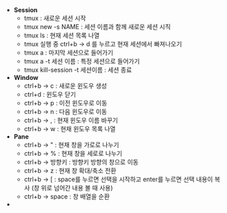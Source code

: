 - **Session**
    - tmux : 새로운 세션 시작
    - tmux new -s NAME : 세션 이름과 함께 새로운 세션 시직
    - tmux ls : 현재 세션 목록 나열
    - tmux 실행 중 ctrl+b -> d 를 누르고 현재 세션에서 빠져나오기
    - tmux a : 마지막 세션으로 들어가기
    - tmux a -t 세션 이름 : 특정 세션으로 들어가기
    - tmux kill-session -t 세션이름 : 세션 종료
- **Window**
    - ctrl+b -> c : 새로운 윈도우 생성
    - ctrl+d : 윈도우 닫기
    - ctrl+b -> p : 이전 윈도우로 이동
    - ctrl+b -> n : 다음 윈도우로 이동
    - ctrl+b -> , : 현재 윈도우 이름 바꾸기
    - ctrl+b -> w : 현재 윈도우 목록 나열
- **Pane**
    - ctrl+b -> " : 현재 창을 가로로 나누기
    - ctrl+b -> % : 현재 창을 세로로 나누기
    - ctrl+b -> 방향키 : 방향키 방향의 창으로 이동
    - ctrl+b -> z : 현재 창 확대/축소 전환
    - ctrl+b -> [ : space를 누르면 선택을 시작하고 enter를 누르면 선택 내용이 복사
      (창 위로 넘어간 내용 볼 때 사용)
    - ctrl+b -> space : 창 배열을 순환
- 